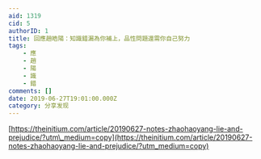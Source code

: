 ```yaml
---
aid: 1319
cid: 5
authorID: 1
title: 回應趙皓陽：知識錯漏為你補上，品性問題還需你自己努力
tags:
    - 應
    - 趙
    - 陽
    - 識
    - 錯
comments: []
date: 2019-06-27T19:01:00.000Z
category: 分享发现
---
```


[https://theinitium.com/article/20190627-notes-zhaohaoyang-lie-and-prejudice/?utm\_medium=copy](https://theinitium.com/article/20190627-notes-zhaohaoyang-lie-and-prejudice/?utm_medium=copy)
